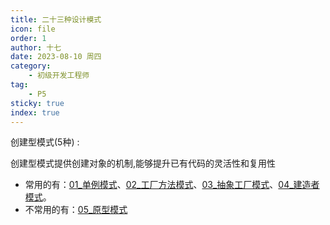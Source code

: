 ```yaml
---
title: 二十三种设计模式
icon: file
order: 1
author: 十七
date: 2023-08-10 周四
category:
	- 初级开发工程师
tag:
	- P5
sticky: true
index: true
---
```


创建型模式(5种) :

创建型模式提供创建对象的机制,能够提升已有代码的灵活性和复用性
- 常用的有：[01_单例模式](01_创建型模式/01_单例模式.md)、[02_工厂方法模式](01_创建型模式/02_工厂方法模式.md)、[03_抽象工厂模式](01_创建型模式/03_抽象工厂模式.md)、[04_建造者模式](01_创建型模式/04_建造者模式.md)。
- 不常用的有：[05_原型模式](01_创建型模式/05_原型模式.md)











